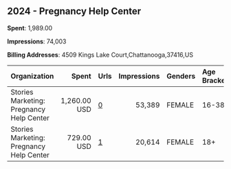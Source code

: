 ## 2024 - Pregnancy Help Center 
**Spent**: 1,989.00

**Impressions**: 74,003

**Billing Addresses**: 4509 Kings Lake Court,Chattanooga,37416,US

|Organization|Spent|Urls|Impressions|Genders|Age Brackets|Country Codes|
|:---|---:|:---|---:|:---|:---|:---|
|Stories Marketing: Pregnancy Help Center|1,260.00 USD|[0](https://www.snap.com/political-ads/asset/c1eb097e33cd4727718d0baa39d88d681ec5fe787b99011d334433ac5e21752d?mediaType=mp4)|53,389|FEMALE|16-38|united states|
|Stories Marketing: Pregnancy Help Center|729.00 USD|[1](https://www.snap.com/political-ads/asset/71654680cc2f4384ffc77e430bae15f039a5b5f4f6964e5123a3980776250d1b?mediaType=mp4)|20,614|FEMALE|18+|united states|
